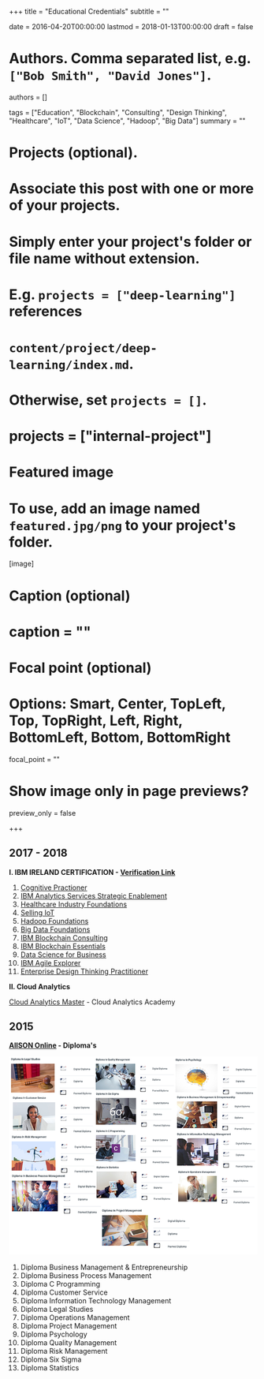 +++
title = "Educational Credentials"
subtitle = ""

date = 2016-04-20T00:00:00
lastmod = 2018-01-13T00:00:00
draft = false

# Authors. Comma separated list, e.g. `["Bob Smith", "David Jones"]`.
authors = []

tags = ["Education", "Blockchain", "Consulting", "Design Thinking", "Healthcare", "IoT", "Data Science", "Hadoop", "Big Data"]
summary = ""

# Projects (optional).
#   Associate this post with one or more of your projects.
#   Simply enter your project's folder or file name without extension.
#   E.g. `projects = ["deep-learning"]` references 
#   `content/project/deep-learning/index.md`.
#   Otherwise, set `projects = []`.
# projects = ["internal-project"]

# Featured image
# To use, add an image named `featured.jpg/png` to your project's folder. 
[image]
  # Caption (optional)
  # caption = ""

  # Focal point (optional)
  # Options: Smart, Center, TopLeft, Top, TopRight, Left, Right, BottomLeft, Bottom, BottomRight
  focal_point = ""

  # Show image only in page previews?
  preview_only = false

+++

## 2017 - 2018

**I. IBM IRELAND CERTIFICATION - [Verification Link](https://www.youracclaim.com/user/mohamed-sarfraz-ahmed)**

1. [Cognitive Practioner](https://www.youracclaim.com/badges/bfbe5628-e309-47fb-b2cf-d1f146bd7b84)
2. [IBM Analytics Services Strategic Enablement](https://www.youracclaim.com/badges/4dd1da80-ccae-4128-9b66-35cc5f8025dd)
3. [Healthcare Industry Foundations](https://www.youracclaim.com/badges/4e1ed83b-6187-43b5-a0f5-da5d634d6adf)
4. [Selling IoT](https://www.youracclaim.com/badges/43432b59-8b6f-4fec-8aa7-d0ede1cf3519)
5. [Hadoop Foundations](https://www.youracclaim.com/badges/b4b029dc-c3f3-4ba8-be8c-0c0c0a70a613)
6. [Big Data Foundations](https://www.youracclaim.com/badges/aebb12e5-2b6e-4c88-84a7-4c9b846839c2)
7. [IBM Blockchain Consulting](https://www.youracclaim.com/badges/0bac5ecf-bca8-4b8e-8d8d-ca3d5f624491)
8. [IBM Blockchain Essentials](https://www.youracclaim.com/badges/9e5ba2ff-5fd1-4560-b210-e342f88596fc)
9. [Data Science for Business](https://www.youracclaim.com/badges/3e29eafe-91c8-416a-8d20-06ddbc73d13c)
10. [IBM Agile Explorer](https://www.youracclaim.com/badges/69c36544-cf8e-498e-a015-eadfc98dda62) 
11. [Enterprise Design Thinking Practitioner](https://www.youracclaim.com/badges/32fc7819-b467-40ae-928b-2795ba9b9564)

**II. Cloud Analytics**

[Cloud Analytics Master](https://verify.skilljar.com/c/ke59whsu8u2f) - Cloud Analytics Academy 

## 2015

**[AlISON Online](https://alison.com/) - Diploma's**

![](ade.png)

1. Diploma Business Management & Entrepreneurship
2. Diploma Business Process Management
3. Diploma C Programming
4. Diploma Customer Service 
5. Diploma Information Technology Management 
6. Diploma Legal Studies 
7. Diploma Operations Management 
8. Diploma Project Management 
9. Diploma Psychology
10. Diploma Quality Management
11. Diploma Risk Management
12. Diploma Six Sigma
13. Diploma Statistics 






